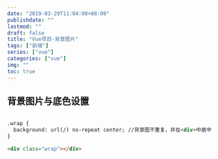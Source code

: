 ```yaml
---
date: "2019-03-29T11:04:08+08:00"
publishdate: ""
lastmod: ""
draft: false
title: "Vue项目-背景图片"
tags: ["前端"]
series: ["vue"]
categories: ["vue"]
img: ""
toc: true
---
```


## 背景图片与底色设置

```html

.wrap {
  background: url(/) no-repeat center; //背景图不重复，并在<div>中居中
}

<div class="wrap"></div>

```